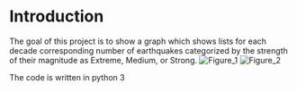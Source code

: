 # Introduction
The goal of this project is to show a graph which shows lists for each decade corresponding number of earthquakes categorized by the strength of their magnitude as Extreme, Medium, or Strong.
![Figure_1](https://user-images.githubusercontent.com/22563091/62463080-5ec6cc00-b789-11e9-96f4-418f5671503f.png)
![Figure_2](https://user-images.githubusercontent.com/22563091/62463110-7736e680-b789-11e9-8c67-6588c5d82a9e.png)

The code is written in python 3
